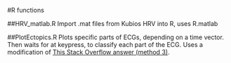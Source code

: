 #R functions

##HRV_matlab.R
Import .mat files from Kubios HRV into R, uses R.matlab

##PlotEctopics.R
Plots specific parts of ECGs, depending on a time vector. Then waits for at keypress, to classify each part of the ECG. Uses a modification of [This Stack Overflow answer (method 3)](http://stackoverflow.com/questions/15272916/how-to-wait-for-a-keypress-in-r). 


